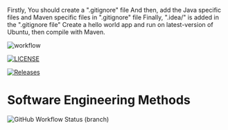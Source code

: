 Firstly, You should create a ".gitignore" file
And then, add the Java specific files and Maven specific files in ".gitignore" file
Finally, ".idea/" is added in the ".gitignore file"
Create a hello world app and run on latest-version of Ubuntu, then compile with Maven.

![workflow](https://github.com/ElizaYoon/sem/actions/workflows/main.yml/badge.svg)

[![LICENSE](https://img.shields.io/github/license/ElizaYoon/sem.svg?style=flat-square)](https://github.com/ElizaYoon/sem/blob/master/LICENSE)

[![Releases](https://img.shields.io/github/release/ElizaYoon/sem/all.svg?style=flat-square)](https://github.com/ElizaYoon/sem/releases)

# Software Engineering Methods
![GitHub Workflow Status (branch)](https://img.shields.io/github/workflow/status/ElizaYoon/sem/A%20workflow%20for%20my%20Hello%20World%20App/master?style=flat-square)

